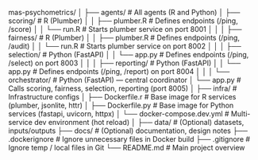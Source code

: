 mas-psychometrics/
│
├── agents/                        # All agents (R and Python)
│   ├── scoring/                   # R (Plumber)
│   │   ├── plumber.R              # Defines endpoints (/ping, /score)
│   │   └── run.R                  # Starts plumber service on port 8001
│   │
│   ├── fairness/                  # R (Plumber)
│   │   ├── plumber.R              # Defines endpoints (/ping, /audit)
│   │   └── run.R                  # Starts plumber service on port 8002
│   │
│   ├── selection/                 # Python (FastAPI)
│   │   └── app.py                 # Defines endpoints (/ping, /select) on port 8003
│   │
│   ├── reporting/                 # Python (FastAPI)
│   │   └── app.py                 # Defines endpoints (/ping, /report) on port 8004
│   │
│   └── orchestrator/              # Python (FastAPI) — central coordinator
│       └── app.py                 # Calls scoring, fairness, selection, reporting (port 8005)
│
├── infra/                         # Infrastructure configs
│   ├── Dockerfile.r               # Base image for R services (plumber, jsonlite, httr)
│   ├── Dockerfile.py              # Base image for Python services (fastapi, uvicorn, httpx)
│   └── docker-compose.dev.yml     # Multi-service dev environment (hot reload)
│
├── data/                          # (Optional) datasets, inputs/outputs
├── docs/                          # (Optional) documentation, design notes
├── .dockerignore                  # Ignore unnecessary files in Docker build
├── .gitignore                     # Ignore temp / local files in Git
└── README.md                      # Main project overview

